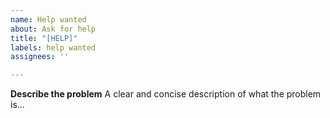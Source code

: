 ```yaml
---
name: Help wanted
about: Ask for help
title: "[HELP]"
labels: help wanted
assignees: ''

---
```


**Describe the problem**
A clear and concise description of what the problem is...
